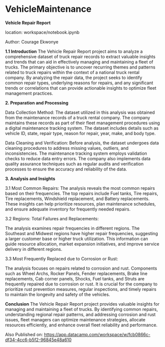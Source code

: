 # VehicleMaintenance

**Vehicle Repair Report**

location: workspace/notebook.ipynb

Author: Courage Ekwonye

**1.1 Introduction**
The Vehicle Repair Report project aims to analyze a comprehensive dataset of truck repair records to extract valuable insights and trends that can aid in effectively managing and maintaining a fleet of trucks. The primary objective is to uncover recurring themes and patterns related to truck repairs within the context of a national truck rental company. By analyzing the repair data, the project seeks to identify common repair types, underlying reasons for repairs, and any significant trends or correlations that can provide actionable insights to optimize fleet management practices.

**2. Preparation and Processing**

Data Collection Method:
The dataset utilized in this analysis was obtained from the maintenance records of a truck rental company. The company maintains these records as part of their fleet management procedures using a digital maintenance tracking system. The dataset includes details such as vehicle ID, state, repair type, reason for repair, year, make, and body type.

Data Cleaning and Verification:
Before analysis, the dataset undergoes data cleaning procedures to address missing values, outliers, and inconsistencies. The maintenance tracking system employs validation checks to reduce data entry errors. The company also implements data quality assurance techniques such as regular audits and verification processes to ensure the accuracy and reliability of the data.

**3. Analysis and Insights**

3.1 Most Common Repairs:
The analysis reveals the most common repairs based on their frequencies. The top repairs include Fuel tanks, Tire repairs, Tire replacements, Windshield replacement, and Battery replacements. These insights can help prioritize resources, plan maintenance schedules, and ensure adequate inventory for frequently needed repairs.

3.2 Regions: Total Failures and Replacements:

The analysis examines repair frequencies in different regions. The Southeast and Midwest regions have higher repair frequencies, suggesting a larger customer base or higher truck utilization. This information can guide resource allocation, market expansion initiatives, and improve service delivery in different regions.

3.3 Most Frequently Replaced due to Corrosion or Rust:

The analysis focuses on repairs related to corrosion and rust. Components such as Wheel Archs, Rocker Panels, Fender replacements, Brake line replacements, Cab corner panels, Shocks, Fuel tanks, and Struts are frequently repaired due to corrosion or rust. It is crucial for the company to prioritize rust prevention measures, regular inspections, and timely repairs to maintain the longevity and safety of the vehicles.

**Conclusion**
The Vehicle Repair Report project provides valuable insights for managing and maintaining a fleet of trucks. By identifying common repairs, understanding regional repair patterns, and addressing corrosion and rust issues, fleet managers can optimize maintenance strategies, allocate resources efficiently, and enhance overall fleet reliability and performance.

Also Published on: https://app.datacamp.com/workspace/w/fcb0866c-df34-4cc6-b5f2-96845e48a610
